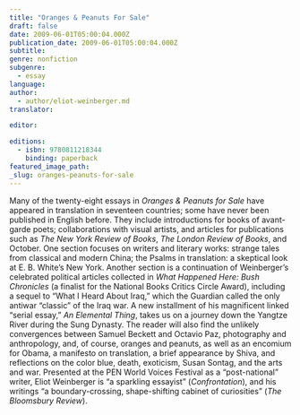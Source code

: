 ```yaml
---
title: "Oranges & Peanuts For Sale"
draft: false
date: 2009-06-01T05:00:04.000Z
publication_date: 2009-06-01T05:00:04.000Z
subtitle:
genre: nonfiction
subgenre:
  - essay
language:
author:
  - author/eliot-weinberger.md
translator:

editor:

editions:
  - isbn: 9780811218344
    binding: paperback
featured_image_path:
_slug: oranges-peanuts-for-sale
---
```


Many of the twenty-eight essays in _Oranges & Peanuts for Sale_ have appeared in translation in seventeen countries; some have never been published in English before. They include introductions for books of avant-garde poets; collaborations with visual artists, and articles for publications such as _The New York Review of Books_, _The London Review of Books_, and October. One section focuses on writers and literary works: strange tales from classical and modern China; the Psalms in translation: a skeptical look at E. B. White’s New York. Another section is a continuation of Weinberger’s celebrated political articles collected in _What Happened Here: Bush Chronicles_ (a finalist for the National Books Critics Circle Award), including a sequel to “What I Heard About Iraq,” which the Guardian called the only antiwar “classic” of the Iraq war. A new installment of his magnificent linked “serial essay,” _An Elemental Thing_, takes us on a journey down the Yangtze River during the Sung Dynasty. The reader will also find the unlikely convergences between Samuel Beckett and Octavio Paz, photography and anthropology, and, of course, oranges and peanuts, as well as an encomium for Obama, a manifesto on translation, a brief appearance by Shiva, and reflections on the color blue, death, exoticism, Susan Sontag, and the arts and war. Presented at the PEN World Voices Festival as a “post-national” writer, Eliot Weinberger is “a sparkling essayist” (_Confrontation_), and his writings “a boundary-crossing, shape-shifting cabinet of curiosities” (_The Bloomsbury Review_).

